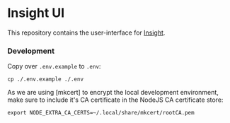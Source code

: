 # Insight UI

This repository contains the user-interface for [Insight](https://github.com/followthemoney/insight/).

### Development

Copy over `.env.example` to `.env`:
```
cp ./.env.example ./.env
```

As we are using [mkcert] to encrypt the local development environment, make sure
to include it's CA certificate in the NodeJS CA certificate store:
```
export NODE_EXTRA_CA_CERTS=~/.local/share/mkcert/rootCA.pem
```
